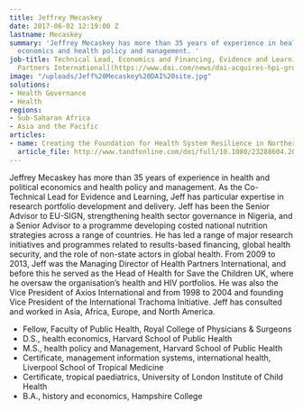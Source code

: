 ```yaml
---
title: Jeffrey Mecaskey
date: 2017-06-02 12:19:00 Z
lastname: Mecaskey
summary: 'Jeffrey Mecaskey has more than 35 years of experience in health and political
  economics and health policy and management. '
job-title: Technical Lead, Economics and Financing, Evidence and Learning, [Health
  Partners International](https://www.dai.com/news/dai-acquires-hpi-group-adds-expertise-in-global-health-womens-empowerment)
image: "/uploads/Jeff%20Mecaskey%20DAI%20site.jpg"
solutions:
- Health Governance
- Health
regions:
- Sub-Saharan Africa
- Asia and the Pacific
articles:
- name: Creating the Foundation for Health System Resilience in Northern Nigeria
  article_file: http://www.tandfonline.com/doi/full/10.1080/23288604.2016.1242453
---
```


Jeffrey Mecaskey has more than 35 years of experience in health and political economics and health policy and management. As the Co-Technical Lead for Evidence and Learning, Jeff has particular expertise in research portfolio development and delivery. Jeff has been the Senior Advisor to EU-SIGN, strengthening health sector governance in Nigeria, and a Senior Advisor to a programme developing costed national nutrition strategies across a range of countries. He has led a range of major research initiatives and programmes related to results-based financing, global health security, and the role of non-state actors in global health. From 2009 to 2013, Jeff was the Managing Director of Health Partners International, and before this he served as the Head of Health for Save the Children UK, where he oversaw the organisation’s health and HIV portfolios. He was also the Vice President of Axios International and from 1998 to 2004 and founding Vice President of the International Trachoma Initiative. Jeff has consulted and worked in Asia, Africa, Europe, and North America. 

* Fellow, Faculty of Public Health, Royal College of Physicians & Surgeons
* D.S., health economics, Harvard School of Public Health
* M.S., health policy and Management, Harvard School of Public Health
* Certificate, management information systems, international health, Liverpool School of Tropical Medicine
* Certificate, tropical paediatrics, University of London Institute of Child Health
* B.A., history and economics, Hampshire College